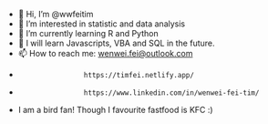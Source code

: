 - 👋 Hi, I’m @wwfeitim
- 👀 I’m interested in statistic and data analysis
- 🌱 I’m currently learning R and Python
- 💞️ I will learn Javascripts, VBA and SQL in the future.
- 📫 How to reach me: wenwei.fei@outlook.com
-                     https://timfei.netlify.app/
-                     https://www.linkedin.com/in/wenwei-fei-tim/
- I am a bird fan! Though I favourite fastfood is KFC :)

<!---
wwfeitim/wwfeitim is a ✨ special ✨ repository because its `README.md` (this file) appears on your GitHub profile.
You can click the Preview link to take a look at your changes.
--->
